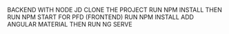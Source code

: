 BACKEND WITH NODE JD 
CLONE THE PROJECT 
RUN NPM INSTALL
THEN RUN NPM START 
 FOR PFD (FRONTEND) 
 RUN NPM INSTALL
ADD ANGULAR MATERIAL
THEN RUN NG SERVE 
